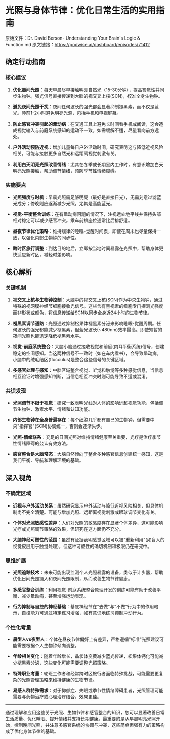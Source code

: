 # 光照与身体节律：优化日常生活的实用指南

原始文件：Dr. David Berson- Understanding Your Brain's Logic & Function.md
原文链接：https://podwise.ai/dashboard/episodes/71412

## 确定行动指南

### 核心建议
1. **优化晨间光照**：每天早晨尽早接触明亮自然光（15-30分钟），提高警觉性并同步生物钟。强光信号直接传递到大脑的视交叉上核(SCN)，校准全身生物钟。
   
2. **避免夜间光照干扰**：夜间任何波长的强光都会显著抑制褪黑素，而不仅是蓝光。睡前1-2小时避免明亮光源，包括手机和电视屏幕。
   
3. **防止感官冲突引起的晕动病**：在交通工具上避免长时间看手机或阅读，这会造成视觉输入与前庭系统感知的运动不一致。如需缓解不适，尽量看向前方远处。
   
4. **户外活动预防近视**：增加儿童每日户外活动时间，研究表明这与降低近视风险相关，可能与接触更多自然光和远距离视觉刺激有关。

5. **利用白天明亮光照改善情绪**：尤其在冬季或长期室内工作时，有意识增加白天明亮光照接触，帮助调节情绪，预防季节性情绪障碍。

### 实施要点
- **光照强度与时机**：早晨光照需足够明亮（最好是直接日光），无需刻意过滤蓝光成分；傍晚则应逐渐减少光照，尤其是高能蓝光。
  
- **视觉-平衡整合训练**：在有晕动病问题的情况下，注视远处地平线并保持头部相对稳定可以减少感官冲突。乘车前排座位通常比后排舒适。
  
- **昼夜节律优化策略**：维持规律的睡眠-觉醒时间表，即使在周末也尽量保持一致，以强化内部生物钟的同步性。
  
- **跨时区旅行调整**：到达目的地后，立即按当地时间暴露在光照中，帮助身体更快适应新时区，减轻时差影响。

## 核心解析

### 关键机制
1. **视交叉上核与生物钟控制**：大脑中的视交叉上核(SCN)作为中央生物钟，通过特殊的视网膜神经节细胞接收光信号。这些含有黑视素的细胞专门探测光强度而非形状或颜色，将信息传递给SCN以同步全身近24小时的生物节律。

2. **褪黑素调节通路**：光照通过抑制松果体褪黑素分泌来影响睡眠-觉醒周期。任何波长的强光都能减少褪黑素，但蓝光波长(~480nm)效率最高。即使短暂的夜间光照也能迅速降低褪黑素水平。

3. **视觉-前庭系统整合**：大脑小脑通过接收视觉和前庭(内耳平衡系统)信号，创建稳定的空间感知。当这两种信号不一致时（如在车内看书），会导致晕动病。小脑中的绒毛结区(flocculus)是整合这些信号的关键区域。

4. **多感官处理与感知**：中脑区域整合视觉、听觉和触觉等多种感觉信息，当信息相互验证时增强感知判断，当信息相互冲突时则可能导致不适或混淆。

### 共识发现
- **光照调节不限于视觉**：研究一致表明光线对人体的影响远超视觉功能，包括调节生物钟、激素水平、情绪和认知功能。
  
- **内部生物钟在全身普遍存在**：每个细胞几乎都有自己的生物钟，但需要中央"指挥官"(SCN)协调统一，否则会逐渐失步。
  
- **光照-情绪联系**：充足的日间光照对维持情绪健康至关重要，光疗是治疗季节性情绪障碍的公认有效方法。
  
- **感官整合是大脑常态**：大脑自然倾向于整合多种感官信息创建统一感知，这是我们平衡、导航和理解环境的基础。

## 深入视角

### 不确定区域
- **近视与户外活动关系**：虽然研究显示户外活动与降低近视风险相关，但具体机制尚不完全清楚。可能与增加光照、远距离视觉刺激或眼球调节变化有关。
  
- **个体对光照敏感性差异**：人们对光照的敏感度存在显著个体差异，这可能影响光疗或光照调节策略的效果，但研究在这方面仍不充分。
  
- **大脑神经可塑性的范围**：虽然有证据表明感觉区域可以被"重新利用"(如盲人的视觉皮层用于触觉处理)，但这种可塑性的确切机制和极限仍在研究中。

### 思维扩展
- **光照追踪技术**：未来可能出现监测个人光照暴露的设备，类似于计步器，帮助优化日间光照摄入和夜间光照限制，从而改善生物节律健康。
  
- **多感官整合训练**：利用视觉-前庭系统整合原理开发的训练可能有助于改善平衡、减少晕动病，甚至增强运动表现。
  
- **行为抑制与自控的神经基础**：基底神经节在"去做"与"不做"行为中的作用暗示，自控能力可通过特定练习增强，如有意识地练习抑制冲动行为。

### 个性化考量
- **晨型人vs夜型人**：个体在昼夜节律偏好上有差异，严格遵循"标准"光照建议可能需要根据个人生物钟倾向调整。
  
- **年龄相关变化**：随着年龄增长，晶状体变黄减少蓝光传递，松果体钙化可能减少褪黑素分泌，这些变化可能需要调整光照策略。
  
- **特殊职业考量**：轮班工作者和经常跨时区旅行者面临特殊挑战，可能需要更复杂的光照管理策略来维持健康的生物节律。
  
- **易感人群特殊需求**：对于抑郁症、失眠或季节性情绪障碍患者，光照管理可能需要与药物治疗或心理治疗结合，效果更佳。

---

通过理解和应用这些关于光照、生物节律和感官整合的知识，您可以显著改善日常生活质量、优化睡眠、提升情绪并支持长期健康。最重要的是从早晨明亮光照开始，控制晚间光照，并注意多感官系统的协调与冲突，这些简单但强有力的策略构成了优化身体节律的基础。
